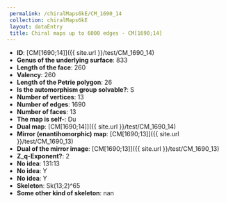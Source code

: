 ```yaml
--- 
 permalink: /chiralMaps6kE/CM_1690_14 
 collection: chiralMaps6kE
 layout: dataEntry
 title: Chiral maps up to 6000 edges - CM[1690;14]
---
```


- **ID**: [CM[1690;14]]({{ site.url }}/test/CM_1690_14)
- **Genus of the underlying surface**: 833
- **Length of the face**: 260
- **Valency**: 260
- **Length of the Petrie polygon**: 26
- **Is the automorphism group solvable?**: S
- **Number of vertices**: 13
- **Number of edges**: 1690
- **Number of faces**: 13
- **The map is self-**: Du
- **Dual map**: [CM[1690;14]]({{ site.url }}/test/CM_1690_14)
- **Mirror (enantihomorphic) map**: [CM[1690;13]]({{ site.url }}/test/CM_1690_13)
- **Dual of the mirror image**: [CM[1690;13]]({{ site.url }}/test/CM_1690_13)
- **Z_q-Exponent?**: 2
- **No idea**:  131:13
- **No idea**: Y
- **No idea**: Y
- **Skeleton**: Sk(13;2)^65
- **Some other kind of skeleton**: nan
